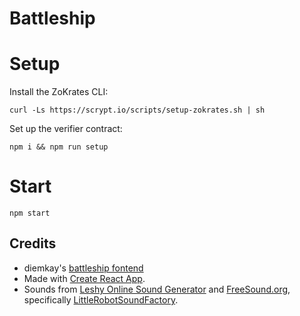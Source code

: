 # Battleship

# Setup
Install the ZoKrates CLI:

```
curl -Ls https://scrypt.io/scripts/setup-zokrates.sh | sh
```

Set up the verifier contract:
```
npm i && npm run setup
```


# Start

```
npm start
```

## Credits
- diemkay's [battleship fontend](https://github.com/diemkay/battleship)
- Made with [Create React App](https://github.com/facebook/create-react-app).
- Sounds from [Leshy Online Sound Generator](https://www.leshylabs.com/apps/sfMaker/) and [FreeSound.org](https://freesound.org/), specifically [LittleRobotSoundFactory](people/LittleRobotSoundFactory/sounds/270468/).
